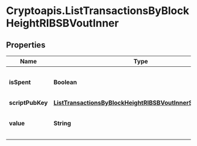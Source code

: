 # Cryptoapis.ListTransactionsByBlockHeightRIBSBVoutInner

## Properties

Name | Type | Description | Notes
------------ | ------------- | ------------- | -------------
**isSpent** | **Boolean** | Defines whether the output is spent or not. | 
**scriptPubKey** | [**ListTransactionsByBlockHeightRIBSBVoutInnerScriptPubKey**](ListTransactionsByBlockHeightRIBSBVoutInnerScriptPubKey.md) |  | 
**value** | **String** | Represents the sent/received amount. | 


